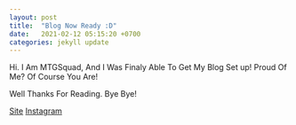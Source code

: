 ```yaml
---
layout: post
title:  "Blog Now Ready :D"
date:   2021-02-12 05:15:20 +0700
categories: jekyll update
---
```

Hi. I Am MTGSquad, And I Was Finaly Able To Get My Blog Set up!
Proud Of Me? Of Course You Are!

Well Thanks For Reading.
Bye Bye!

[Site](https://mtgsquad-dev.com/)
[Instagram](https://instagram.com/mtgsquad.dev/)
